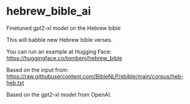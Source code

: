 # hebrew_bible_ai
Finetuned gpt2-xl model on the Hebrew bible

This will babble new Hebrew bible verses.

You can run an example at Hugging Face:
https://huggingface.co/tombenj/hebrew_bible

Based on the input from:
https://raw.githubusercontent.com/BibleNLP/ebible/main/corpus/heb-heb.txt

Based on the gpt2-xl model from OpenAI. 

